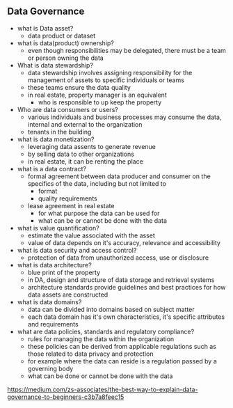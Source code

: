 ## Data Governance
- what is Data asset?
	- data product or dataset
- what is data(product) ownership?
	- even though responsibilities may be delegated, there must be a team or person owning the data
- What is data stewardship?
	- data stewardship involves assigning responsibility for the management of assets to specific individuals or teams
	- these teams ensure the data quality
	- in real estate, property manager is an equivalent
		- who is responsible to up keep the property
- Who are data consumers or users?
	- various individuals and business processes may consume the data, internal and external to the organization
	- tenants in the building
- what is data monetization?
	- leveraging data assents to generate revenue
	- by selling data to other organizations
	- in real estate, it can be renting the place
- what is a data contract?
	- formal agreement between data producer and consumer on the specifics of the data, including but not limited to
		- format
		- quality requirements
	- lease agreement in real estate
		- for what purpose the data can be used for
		- what can be or cannot be done with the data
- what is value quantification?
	- estimate the value associated with the asset
	- value of data depends on it's accuracy, relevance and accessibility
- what is data security and access control?
	- protection of data from unauthorized access, use or disclosure
- what is data architecture?
	- blue print of the property
	- in DA, design and structure of data storage and retrieval systems
	- architecture standards provide guidelines and best practices for how data assets are constructed
- what is data domains?
	- data can be divided into domains based on subject matter
	- each data domain has it's own characteristics, it's specific attributes and requirements
- what are data policies, standards and regulatory compliance?
	- rules for managing the data within the organization
	- these policies can be derived from applicable regulations such as those related to data privacy and protection
	- for example where the data can reside is a regulation passed by a governing body
	- what can be done or cannot be done with the data


https://medium.com/zs-associates/the-best-way-to-explain-data-governance-to-beginners-c3b7a8feec15